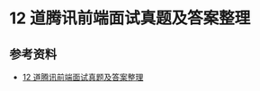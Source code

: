 # 12 道腾讯前端面试真题及答案整理

## 参考资料

-   [12 道腾讯前端面试真题及答案整理](https://mp.weixin.qq.com/s?__biz=MzkwODIwMDY2OQ==&mid=2247488062&idx=1&sn=13d44a35ac9bc831cd907ffcf19af5f4&source=41#wechat_redirect)
